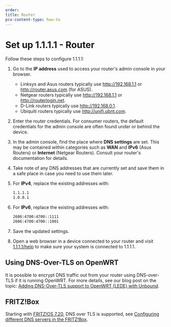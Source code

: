 ```yaml
---
order:
title: Router
pcx-content-type: how-to
---
```


# Set up 1.1.1.1 - Router

Follow these steps to configure 1.1.1.1:

1.  Go to the **IP address** used to access your router's admin console in your browser.
    *   Linksys and Asus routers typically use <http://192.168.1.1> or <http://router.asus.com> (for ASUS).
    *   Netgear routers typically use <http://192.168.1.1> or <http://routerlogin.net>.
    *   D-Link routers typically use <http://192.168.0.1>.
    *   Ubiquiti routers typically use <http://unifi.ubnt.com>.

2.  Enter the router credentials. For consumer routers, the default credentials for the admin console are often found under or behind the device.

3.  In the admin console, find the place where **DNS settings** are set. This may be contained within categories such as **WAN** and **IPv6** (Asus Routers) or **Internet** (Netgear Routers). Consult your router's documentation for details.

4.  Take note of any DNS addresses that are currently set and save them in a safe place in case you need to use them later.

5.  For **IPv4**, replace the existing addresses with:

    ```txt
    1.1.1.1
    1.0.0.1
    ```

6.  For **IPv6**, replace the existing addresses with:

    ```txt
    2606:4700:4700::1111
    2606:4700:4700::1001
    ```

7.  Save the updated settings.

8.  Open a web browser in a device connected to your router and visit [1.1.1.1/help](https://1.1.1.1/help) to make sure your system is connected to 1.1.1.1.

## Using DNS-Over-TLS on OpenWRT

It is possible to encrypt DNS traffic out from your router using DNS-over-TLS if it is running OpenWRT. For more details, see our blog post on the topic: [Adding DNS-Over-TLS support to OpenWRT (LEDE) with Unbound](https://blog.cloudflare.com/dns-over-tls-for-openwrt/).

## FRITZ!Box

Starting with [FRITZ!OS 7.20](https://en.avm.de/press/press-releases/2020/07/fritzos-720-more-performance-convenience-security/), DNS over TLS is supported, see [Configuring different DNS servers in the FRITZ!Box](https://en.avm.de/service/knowledge-base/dok/FRITZ-Box-7590/165_Configuring-different-DNS-servers-in-the-FRITZ-Box/).
